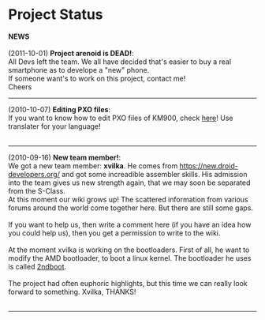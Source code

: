 # Project Status #

**NEWS**<br>
<br>
(2011-10-01) <b>Project arenoid is DEAD!</b>:<br>
All Devs left the team. We all have decided that's easier to buy a real smartphone as to develope a "new" phone.<br>
If someone want's to work on this project, contact me!<br>
Cheers<br>

<hr />

(2010-10-07) <b>Editing PXO files</b>:<br>
If you want to know how to edit PXO files of KM900, check <a href='http://www.handy-faq.de/forum/lg_km900_arena_forum/164611-pxo_dateien.html#post1145193'>here</a>! Use translater for your language!<br>
<br>
<hr />

(2010-09-16) <b>New team member!</b>:<br>
We got a new team member: <b>xvilka</b>. He comes from <a href='https://new.droid-developers.org/'>https://new.droid-developers.org/</a> and got some increadible assembler skills. His admission into the team gives us new strength again, that we may soon be separated from the S-Class.<br>
At this moment our wiki grows up! The scattered information from various forums around the world come together here. But there are still some gaps.<br><br>If you want to help us, then write a comment here (if you have an idea how you could help us), then you get a permission to write to the wiki.<br><br>At the moment xvilka is working on the bootloaders. First of all, he want to modify the AMD bootloader, to boot a linux kernel. The bootloader he uses is called <a href='http://xvilka.github.com/2ndboot-ng/'>2ndboot</a>.<br><br>The project had often euphoric highlights, but this time we can really look forward to something. Xvilka, THANKS!<br>
<br>
<hr />